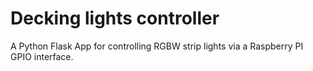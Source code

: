 # Decking lights controller

A Python Flask App for controlling RGBW strip lights via a Raspberry PI GPIO interface.

